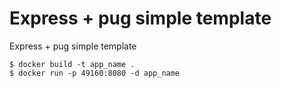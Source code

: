 # Express + pug simple template

Express + pug simple template

```
$ docker build -t app_name .
$ docker run -p 49160:8080 -d app_name
```
